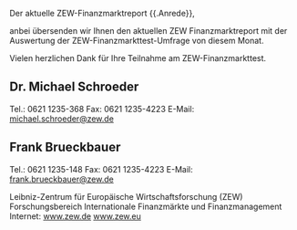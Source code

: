 Der aktuelle ZEW-Finanzmarktreport
{{.Anrede}},

anbei übersenden wir Ihnen den aktuellen ZEW Finanzmarktreport
mit der Auswertung der ZEW-Finanzmarkttest-Umfrage von diesem Monat.

Vielen herzlichen Dank für Ihre Teilnahme am ZEW-Finanzmarkttest.

Dr. Michael Schroeder
--
Tel.: 0621 1235-368
Fax: 0621 1235-4223
E-Mail: michael.schroeder@zew.de


Frank Brueckbauer
--
Tel.: 0621 1235-148
Fax: 0621 1235-4223
E-Mail: frank.brueckbauer@zew.de


Leibniz-Zentrum für Europäische Wirtschaftsforschung (ZEW)
Forschungsbereich Internationale Finanzmärkte und Finanzmanagement
Internet: www.zew.de www.zew.eu
